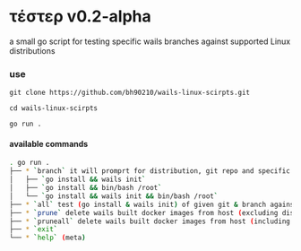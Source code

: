 # τέστερ v0.2-alpha

a small go script for testing specific wails branches against supported Linux distributions

### use

`git clone https://github.com/bh90210/wails-linux-scirpts.git`

`cd wails-linux-scirpts`

`go run .`

#### available commands

```bash
. go run .
├── * `branch` it will promprt for distribution, git repo and specific branch to test against
│   ├── `go install && wails init`
│   ├── `go install && bin/bash /root`
│   └── `go install && wails init && bin/bash /root`
├── * `all` test (go install & wails init) of given git & branch against all supported distros (cpu intense!)
├── * `prune` delete wails built docker images from host (excluding distro builds)
├── * `pruneall` delete wails built docker images from host (including distro builds)
├── * `exit`
└── * `help` (meta)
```
